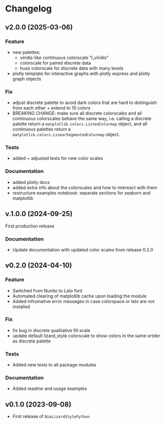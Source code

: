 # Changelog

<!--next-version-placeholder-->

## v2.0.0 (2025-03-06)

### Feature

- new palettes:
    - viridis-like continuous colorscale "l_viridis"
    - colorscale for paired discrete data
    - hues colorscale for discrete data with many levels
- plotly template for interactive graphs with plotly express and plotly graph objects

### Fix

- adjust discrete palette to avoid dark colors that are hard to distinguish from each other + extend to 10 colors
- BREAKING CHANGE: make sure all discrete colorscales and all continuous colorscales behave the same way, i.e. calling a discrete palette return a `matplotlib.colors.ListedColormap` object, and all continuous palettes return a `matplotlib.colors.LinearSegmentedColormap` object.

### Tests

- added + adjusted tests for new color scales

### Documentation

- added plotly docs
- added extra info about the colorscales and how to intereact with them
- restructure examples notebook: separate sections for seaborn and matplotlib 


## v.1.0.0 (2024-09-25)

First production release

### Documentation

- Update documentation with updated color scales from release 0.2.0

## v0.2.0 (2024-04-10)

### Feature

- Switched from Nunito to Lato font
- Automated clearing of matplotlib cache upon loading the module
- Added infromative error messages in case colorspace or lato are not installed


### Fix

- fix bug in discrete qualitative fill scale
- update default lizard_style colorscale to show colors in the same ortder as discrete palette


### Tests

- Added new tests to all package modules

### Documentation

- Added readme and usage examples

## v0.1.0 (2023-09-08)

- First release of `BioLizardStylePython`